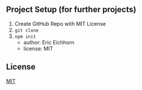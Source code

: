 ## Project Setup (for further projects)

1. Create GitHub Repo with MIT License
2. `git clone`
3. `npm init`
    - author: Eric Eichhorn
    - license: MIT

## License

[MIT](https://github.com/Enc-EE/snakee/blob/master/LICENSE)